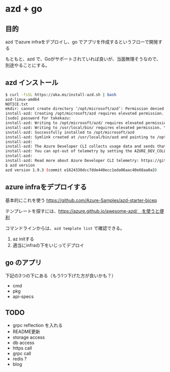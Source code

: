# azd + go

## 目的

azd でazure infraをデプロイし、go でアプリを作成するというフローで開発する

もともと、azd で、Goがサポートされていれば良いが、当面無理そうなので、別途やることにする。

## azd インストール

```sh
$ curl -fsSL https://aka.ms/install-azd.sh | bash
azd-linux-amd64
NOTICE.txt
mkdir: cannot create directory ‘/opt/microsoft/azd’: Permission denied
install-azd: Creating /opt/microsoft/azd requires elevated permission. You may be prompted to enter credentials.
[sudo] password for takekazu:
install-azd: Writing to /opt/microsoft/azd/ requires elevated permission. You may be prompted to enter credentials.
install-azd: Writing to /usr/local/bin/ requires elevated permission. You may be prompted to enter credentials.
install-azd: Successfully installed to /opt/microsoft/azd
install-azd: Symlink created at /usr/local/bin/azd and pointing to /opt/microsoft/azd/azd-linux-amd64
install-azd:
install-azd: The Azure Developer CLI collects usage data and sends that usage data to Microsoft in order to help us improve your experience.
install-azd: You can opt-out of telemetry by setting the AZURE_DEV_COLLECT_TELEMETRY environment variable to 'no' in the shell you use.
install-azd:
install-azd: Read more about Azure Developer CLI telemetry: https://github.com/Azure/azure-dev#data-collection
$ azd version
azd version 1.9.3 (commit e1624330dcc7dde440ecc1eda06aac40e68aa0a3)
```

## azure infraをデプロイする

基本的にこれを使う
https://github.com/Azure-Samples/azd-starter-bicep


テンプレートを探すには、https://azure.github.io/awesome-azd/　を使うと便利

コマンドラインからは、`azd template list` で確認できる。

1. az initする
2. 適当にinfraの下をいじってデプロイ

## go のアプリ

下記の3つの下にある（もう1つ下げた方が良いかも？）

- cmd
- pkg
- api-specs

## TODO

- grpc reflection を入れる
- README更新
- storage access
- db access
- https call
- grpc call
- redis ?
- blog
